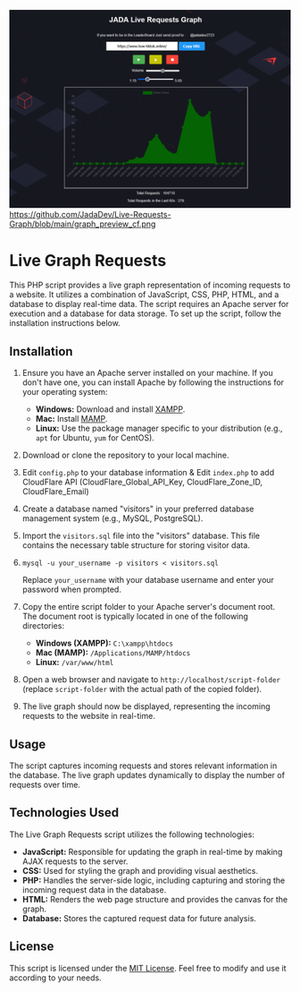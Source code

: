 ![Alt text](https://github.com/JadaDev/Live-Requests-Graph/blob/main/graph_preview.png)
https://github.com/JadaDev/Live-Requests-Graph/blob/main/graph_preview_cf.png

# Live Graph Requests

This PHP script provides a live graph representation of incoming requests to a website. It utilizes a combination of JavaScript, CSS, PHP, HTML, and a database to display real-time data. The script requires an Apache server for execution and a database for data storage. To set up the script, follow the installation instructions below.

## Installation

1.  Ensure you have an Apache server installed on your machine. If you don't have one, you can install Apache by following the instructions for your operating system:
    
    -   **Windows:** Download and install [XAMPP](https://www.apachefriends.org/index.html).
    -   **Mac:** Install [MAMP](https://www.mamp.info/).
    -   **Linux:** Use the package manager specific to your distribution (e.g., `apt` for Ubuntu, `yum` for CentOS).
2.  Download or clone the repository to your local machine.
3.  Edit `config.php` to your database information & Edit `index.php` to add CloudFlare API (CloudFlare_Global_API_Key, CloudFlare_Zone_ID, CloudFlare_Email)
4.  Create a database named "visitors" in your preferred database management system (e.g., MySQL, PostgreSQL).
    
5.  Import the `visitors.sql` file into the "visitors" database. This file contains the necessary table structure for storing visitor data.
6.  `mysql -u your_username -p visitors < visitors.sql` 
    
    Replace `your_username` with your database username and enter your password when prompted.
    
7.  Copy the entire script folder to your Apache server's document root. The document root is typically located in one of the following directories:
    
    -   **Windows (XAMPP):** `C:\xampp\htdocs`
    -   **Mac (MAMP):** `/Applications/MAMP/htdocs`
    -   **Linux:** `/var/www/html`
8.  Open a web browser and navigate to `http://localhost/script-folder` (replace `script-folder` with the actual path of the copied folder).
    
9.  The live graph should now be displayed, representing the incoming requests to the website in real-time.

    

## Usage

The script captures incoming requests and stores relevant information in the database. The live graph updates dynamically to display the number of requests over time.

## Technologies Used

The Live Graph Requests script utilizes the following technologies:

-   **JavaScript:** Responsible for updating the graph in real-time by making AJAX requests to the server.
-   **CSS:** Used for styling the graph and providing visual aesthetics.
-   **PHP:** Handles the server-side logic, including capturing and storing the incoming request data in the database.
-   **HTML:** Renders the web page structure and provides the canvas for the graph.
-   **Database:** Stores the captured request data for future analysis.

## License

This script is licensed under the [MIT License](https://chat.openai.com/LICENSE). Feel free to modify and use it according to your needs.
